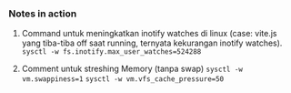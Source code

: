 ### Notes in action
1. Command untuk meningkatkan inotify watches di linux (case: vite.js yang tiba-tiba off saat running, ternyata kekurangan inotify watches).
```sysctl -w fs.inotify.max_user_watches=524288``` 

2. Comment untuk streshing Memory (tanpa swap)
```sysctl -w vm.swappiness=1```
```sysctl -w vm.vfs_cache_pressure=50```

